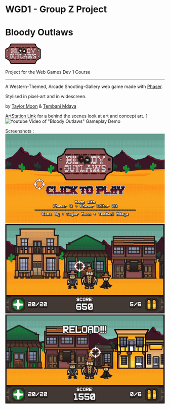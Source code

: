 # WGD1 - Group Z Project
# Bloody Outlaws
![](Bloody%20Outlaws/assets/images/UI/GameLogo.png)

Project for the Web Games Dev 1 Course

---

A Western-Themed, Arcade Shooting-Gallery web game made with [Phaser](https://phaser.io/).

Stylised in pixel-art and in widescreen.

by [Taylor Moon](https://github.com/TaylorMN) & [Tembani Mdaya](https://github.com/tj3k)

[ArtStation Link](https://www.artstation.com/artwork/NGBw8J) for a behind the scenes look at art and concept art.
[![Youtube Video of "Bloody Outlaws" Gameplay Demo](https://www.youtube.com/watch?v=ydFV7J7HvVM)


Screenshots :
![](screenshots/titleScreen.png)
![](screenshots/gameplay1.png)
![](screenshots/gameplay2.png)


